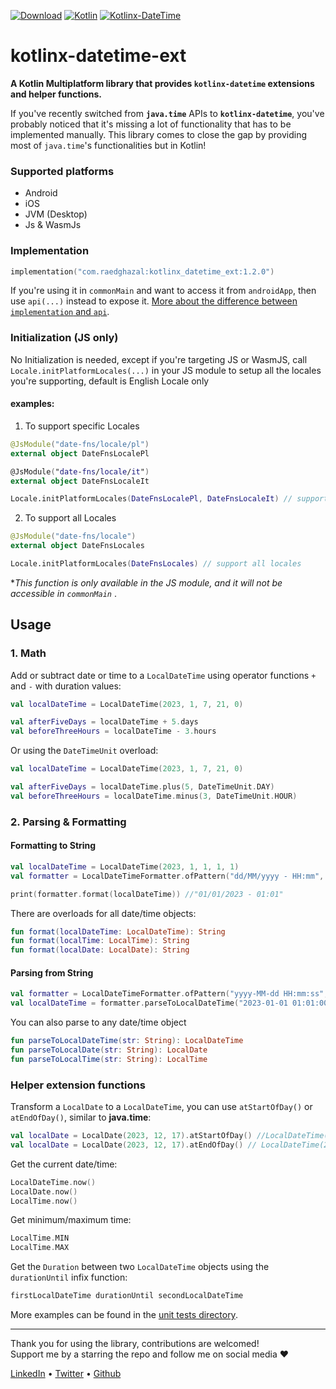 [![Download](https://img.shields.io/maven-central/v/com.raedghazal/kotlinx_datetime_ext)](https://repo1.maven.org/maven2/com/raedghazal/kotlinx_datetime_ext)
[![Kotlin](https://img.shields.io/badge/kotlin-1.9.21-blue.svg?logo=kotlin)](http://kotlinlang.org)
[![Kotlinx-DateTime](https://img.shields.io/badge/kotlinx--datetime-0.5.0-blue)](https://github.com/Kotlin/kotlinx-datetime)
# kotlinx-datetime-ext
**A Kotlin Multiplatform library that provides `kotlinx-datetime` extensions and helper functions.**

If you've recently switched from **`java.time`** APIs to **`kotlinx-datetime`**, you've probably noticed that it's missing a lot of functionality that has to be implemented manually. This library comes to close the gap by providing most of `java.time`'s functionalities but in Kotlin!


### Supported platforms
- Android
- iOS
- JVM (Desktop)
- Js & WasmJs


### Implementation
```kt
implementation("com.raedghazal:kotlinx_datetime_ext:1.2.0")
```
If you're using it in `commonMain` and want to access it from `androidApp`, then use `api(...)` instead to expose it. [More about the difference between `implementation` and `api`](https://stackoverflow.com/a/44419574/10834775).


### Initialization (JS only)
No Initialization is needed, except if you're targeting JS or WasmJS, call `Locale.initPlatformLocales(...)` in your JS module to setup all the locales you're supporting, default is English Locale only

#### examples:
1. To support specific Locales
```kt
@JsModule("date-fns/locale/pl")
external object DateFnsLocalePl

@JsModule("date-fns/locale/it")
external object DateFnsLocaleIt

Locale.initPlatformLocales(DateFnsLocalePl, DateFnsLocaleIt) // support "pl" and "it" locales
```
2. To support all Locales
```kt
@JsModule("date-fns/locale")
external object DateFnsLocales

Locale.initPlatformLocales(DateFnsLocales) // support all locales 
```

**This function is only available in the JS module, and it will not be accessible in `commonMain`* .


## Usage

### 1. Math
Add or subtract date or time to a `LocalDateTime`
using operator functions `+` and `-` with duration values:
```kt
val localDateTime = LocalDateTime(2023, 1, 7, 21, 0)

val afterFiveDays = localDateTime + 5.days
val beforeThreeHours = localDateTime - 3.hours
```

Or using the `DateTimeUnit` overload:
```kt
val localDateTime = LocalDateTime(2023, 1, 7, 21, 0)

val afterFiveDays = localDateTime.plus(5, DateTimeUnit.DAY)
val beforeThreeHours = localDateTime.minus(3, DateTimeUnit.HOUR)
```

### 2. Parsing & Formatting
#### Formatting to String

```kt
val localDateTime = LocalDateTime(2023, 1, 1, 1, 1)
val formatter = LocalDateTimeFormatter.ofPattern("dd/MM/yyyy - HH:mm", Locale.en())

print(formatter.format(localDateTime)) //"01/01/2023 - 01:01"
```
There are overloads for all date/time objects:
```kt
fun format(localDateTime: LocalDateTime): String
fun format(localTime: LocalTime): String
fun format(localDate: LocalDate): String
```

#### Parsing from String
```kt
val formatter = LocalDateTimeFormatter.ofPattern("yyyy-MM-dd HH:mm:ss", Locale.en())
val localDateTime = formatter.parseToLocalDateTime("2023-01-01 01:01:00") // LocalDateTime(2023, 1, 1, 1, 1)
```
You can also parse to any date/time object
```kt
fun parseToLocalDateTime(str: String): LocalDateTime
fun parseToLocalDate(str: String): LocalDate
fun parseToLocalTime(str: String): LocalTime
```

### Helper extension functions

Transform a `LocalDate` to a `LocalDateTime`, you can use `atStartOfDay()` or `atEndOfDay()`, similar to **java.time**:
```kt
val localDate = LocalDate(2023, 12, 17).atStartOfDay() //LocalDateTime(2023, 12, 17, 0, 0)
val localDate = LocalDate(2023, 12, 17).atEndOfDay() // LocalDateTime(2023, 12, 17, 23, 59, 59, 999999999)
```

Get the current date/time:
```kt
LocalDateTime.now()
LocalDate.now()
LocalTime.now()
```

Get minimum/maximum time:
```kt
LocalTime.MIN
LocalTime.MAX
```

Get the `Duration` between two `LocalDateTime` objects using the `durationUntil` infix function:
```kt
firstLocalDateTime durationUntil secondLocalDateTime
```

More examples can be found in the [unit tests directory](https://github.com/RaedGhazal/kotlinx-datetime-ext/tree/main/shared/src/commonTest/kotlin/com/raedghazal/kotlinx_datetime_ext).

---
Thank you for using the library, contributions are welcomed!  
Support me by a starring the repo and follow me on social media ❤️

[LinkedIn](https://www.linkedin.com/in/raed-o-ghazal/) • [Twitter](https://twitter.com/RaedOGhazal) • [Github](https://github.com/RaedGhazal)
